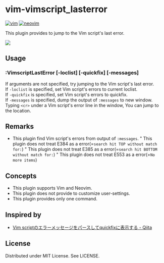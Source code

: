 
# vim-vimscript\_lasterror
[![vim](https://github.com/rbtnn/vim-vimscript_lasterror/workflows/vim/badge.svg)](https://github.com/rbtnn/vim-vimscript_lasterror/actions?query=workflow%3Avim)
[![neovim](https://github.com/rbtnn/vim-vimscript_lasterror/workflows/neovim/badge.svg)](https://github.com/rbtnn/vim-vimscript_lasterror/actions?query=workflow%3Aneovim)

This plugin provides to jump to the Vim script's last error.

![](https://raw.githubusercontent.com/rbtnn/vim-vimscript_lasterror/master/vimscript_lasterror.gif)

## Usage

### :VimscriptLastError [-loclist] [-quickfix] [-messages]
If arguments are not specified, try jumping to the Vim script's last error.  
If `-loclist` is specified, set Vim script's errors to current loclist.  
If `-quickfix` is specified, set Vim script's errors to quickfix.  
If `-messages` is specified, dump the output of `:messages` to new window.
Typing `<cr>` under a Vim script's error line in the window, You can jump to the location.


## Remarks

* This plugin find Vim script's errors from output of `:messages`.
" This plugin does not treat E384 as a error(=`search hit TOP without match for:`)
" This plugin does not treat E385 as a error(=`search hit BOTTOM without match for:`)
" This plugin does not treat E553 as a error(=`No more items`)

## Concepts

* This plugin supports Vim and Neovim.
* This plugin does not provide to customize user-settings.
* This plugin provides only one command.

## Inspired by

* [Vim scriptのエラーメッセージをパースしてquickfixに表示する - Qiita](https://qiita.com/tmsanrinsha/items/0787352360997c387e84)

## License

Distributed under MIT License. See LICENSE.
